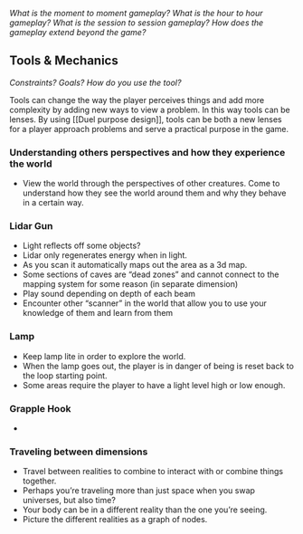 *What is the moment to moment gameplay?
What is the hour to hour gameplay?
What is the session to session gameplay?
How does the gameplay extend beyond the game?*
## Tools & Mechanics

*Constraints?
Goals?
How do you use the tool?*

Tools can change the way the player perceives things and add more complexity by adding new ways to view a problem. In this way tools can be lenses. By using [[Duel purpose design]], tools can be both a new lenses for a player approach problems and serve a practical purpose in the game. 
### Understanding others perspectives and how they experience the world
- View the world through the perspectives of other creatures. Come to understand how they see the world around them and why they behave in a certain way.
### Lidar Gun
- Light reflects off some objects?
- Lidar only regenerates energy when in light.
- As you scan it automatically maps out the area as a 3d map.
- Some sections of caves are “dead zones” and cannot connect to the mapping system for some reason (in separate dimension)
- Play sound depending on depth of each beam
- Encounter other “scanner” in the world that allow you to use your knowledge of them and learn from them
### Lamp
- Keep lamp lite in order to explore the world.
- When the lamp goes out, the player is in danger of being is reset back to the loop starting point.
- Some areas require the player to have a light level high or low enough.
### Grapple Hook
-   
### Traveling between dimensions
- Travel between realities to combine to interact with or combine things together.
- Perhaps you’re traveling more than just space when you swap universes, but also time?
- Your body can be in a different reality than the one you’re seeing.
- Picture the different realities as a graph of nodes.